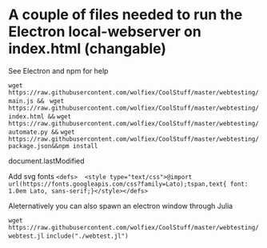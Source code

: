 # A couple of files needed to run the Electron local-webserver on index.html (changable)
See Electron and npm for help


`wget https://raw.githubusercontent.com/wolfiex/CoolStuff/master/webtesting/main.js && `
`wget https://raw.githubusercontent.com/wolfiex/CoolStuff/master/webtesting/index.html &&`
`wget https://raw.githubusercontent.com/wolfiex/CoolStuff/master/webtesting/automate.py &&`
`wget https://raw.githubusercontent.com/wolfiex/CoolStuff/master/webtesting/package.json&&npm install`


document.lastModified

Add svg fonts 
`<defs>  <style type="text/css">@import url(https://fonts.googleapis.com/css?family=Lato);tspan,text{
  font: 1.0em Lato, sans-serif;}</style></defs>`




Aleternatively you can also spawn an electron window through Julia 

`wget https://raw.githubusercontent.com/wolfiex/CoolStuff/master/webtesting/webtest.jl`
`include("./webtest.jl")`
